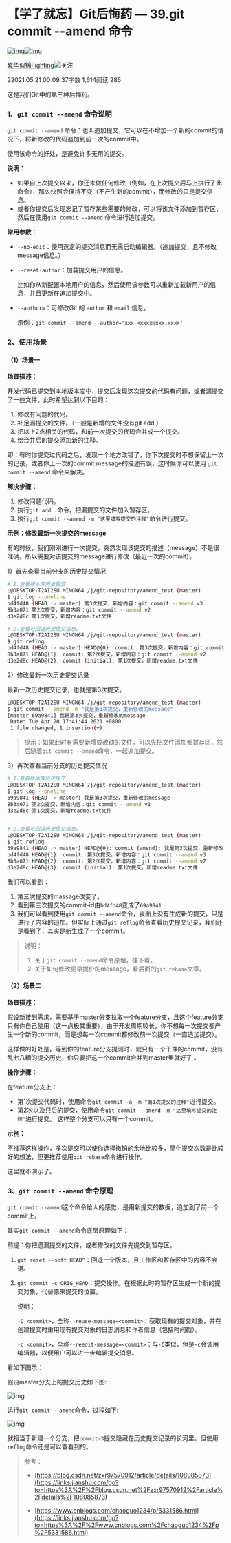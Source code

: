 # 【学了就忘】Git后悔药 — 39.git commit --amend 命令

[![img](https://upload.jianshu.io/users/upload_avatars/2495229/2fda2e40-0e38-4324-9cd6-b4f7dcc12479.jpg?imageMogr2/auto-orient/strip|imageView2/1/w/96/h/96/format/webp)![img](https://upload.jianshu.io/admin/source_image/38d6c2d5867e9827c1f5?imageMogr2/auto-orient/strip|imageView2/1/w/134/h/134/format/webp)](https://www.jianshu.com/u/fa63cd14aa2c)

[繁华似锦Fighting](https://www.jianshu.com/u/fa63cd14aa2c)[![  ](https://upload.jianshu.io/user_badge/19c2bea4-c7f7-467f-a032-4fed9acbc55d)](https://www.jianshu.com/mobile/creator)关注

22021.05.21 00:09:37字数 1,614阅读 285

这是我们Git中的第三种后悔药。

### 1、`git commit --amend` 命令说明

`git commit --amend` 命令：也叫追加提交，它可以在不增加一个新的commit的情况下，将新修改的代码追加到前一次的commit中。

使用该命令的好处，是避免许多无用的提交。

**说明：**

- 如果自上次提交以来，你还未做任何修改（例如，在上次提交后马上执行了此命令），那么快照会保持不变（不产生新的commit），而修改的只是提交信息。
- 或者你提交后发现忘记了暂存某些需要的修改，可以将该文件添加到暂存区，然后在使用`git commit --amend` 命令进行追加提交。

**常用参数**：

- `--no-edit`：使用选定的提交消息而无需启动编辑器。（追加提交，且不修改message信息。）

- `--reset-author`：加载提交用户的信息。

  比如你从新配置本地用户的信息，然后使用该参数可以重新加载新用户的信息，并且更新在追加提交中。

- `--author=`：可修改Git 的 `author` 和 `email` 信息。

  示例：`git commit --amend --author='xxx <xxxx@xxx.xxx>'`

### 2、使用场景

#### （1）场景一

**场景描述：**

开发代码已提交到本地版本库中，提交后发现这次提交的代码有问题，或者漏提交了一些文件，此时希望达到以下目的：

1. 修改有问题的代码。
2. 补足漏提交的文件。（一般是新增的文件没有git add ）
3. 把以上2点相关的代码，和前一次提交的代码合并成一个提交。
4. 给合并后的提交添加新的注释。

即：有时你提交过代码之后，发现一个地方改错了，你下次提交时不想保留上一次的记录，或者你上一次的commit message的描述有误，这时候你可以使用 `git commit --amend` 命令来解决。

**解决步骤：**

1. 修改问题代码。
2. 执行`git add .`命令，把漏提交的文件加入暂存区。
3. 执行`git commit --amend -m "这里填写提交的注释"`命令进行提交。

**示例：修改最新一次提交的message**

有的时候，我们刚刚进行一次提交，突然发现该提交的描述（message）不是很准确。所以需要对该提交的message进行修改（最近一次的commit）。

1）首先查看当前分支的历史提交情况



```bash
# 1.查看版本库历史提交
L@DESKTOP-T2AI2SU MINGW64 /j/git-repository/amend_test (master)
$ git log --oneline
bd4fd48 (HEAD -> master) 第3次提交，新增内容：git commit --amend v3
8b3a071 第2次提交，新增内容：git commit --amend v2
d3e2d8c 第1次提交，新增readme.txt文件

# 2.查看可回退历史提交信息。
L@DESKTOP-T2AI2SU MINGW64 /j/git-repository/amend_test (master)
$ git reflog
bd4fd48 (HEAD -> master) HEAD@{0}: commit: 第3次提交，新增内容：git commit --amend v3
8b3a071 HEAD@{1}: commit: 第2次提交，新增内容：git commit --amend v2
d3e2d8c HEAD@{2}: commit (initial): 第1次提交，新增readme.txt文件
```

2）修改最新一次历史提交记录

最新一次历史提交记录，也就是第3次提交。



```bash
L@DESKTOP-T2AI2SU MINGW64 /j/git-repository/amend_test (master)
$ git commit --amend -m "我是第3次提交，重新修改的message"
[master 69a9841] 我是第3次提交，重新修改的message
 Date: Tue Apr 20 17:41:44 2021 +0800
 1 file changed, 1 insertion(+)
```

> 提示：如果此时有需要新增或改动的文件，可以先把文件添加都暂存区，然后随着`git commit --amend`命令，一起追加提交。

3）再次查看当前分支的历史提交情况



```bash
# 1.查看版本库历史提交
L@DESKTOP-T2AI2SU MINGW64 /j/git-repository/amend_test (master)
$ git log --oneline
69a9841 (HEAD -> master) 我是第3次提交，重新修改的message
8b3a071 第2次提交，新增内容：git commit --amend v2
d3e2d8c 第1次提交，新增readme.txt文件


# 2.查看可回退历史提交信息。
L@DESKTOP-T2AI2SU MINGW64 /j/git-repository/amend_test (master)
$ git reflog
69a9841 (HEAD -> master) HEAD@{0}: commit (amend): 我是第3次提交，重新修改的message
bd4fd48 HEAD@{1}: commit: 第3次提交，新增内容：git commit --amend v3
8b3a071 HEAD@{2}: commit: 第2次提交，新增内容：git commit --amend v2
d3e2d8c HEAD@{3}: commit (initial): 第1次提交，新增readme.txt文件
```

我们可以看到：

1. 第三次提交的massage改变了。
2. 看到第三次提交的commit-id由`bd4fd48`变成了`69a9841`
3. 我们可以看到使用`git commit --amend`命令，表面上没有生成新的提交，只是进行了内容的追加。但实际上通过`git reflog`命令查看历史提交记录，我们还是看到了，其实是新生成了一个commit。

> 说明：
>
> 1. 关于`git commit --amend`命令原理，往下看。
> 2. 关于如何修改更早提价的message，看后面的`git rebase`文章。

#### （2）场景二

**场景描述：**

假设新接到需求，需要基于master分支拉取一个feature分支，且这个feature分支只有你自己使用（这一点极其重要），由于开发周期较长，你不想每一次提交都产生一个新的commit，而是想每一次commit都修改前一次提交（一直追加提交）。

这样做的好处是，等到你的feature分支提测时，就只有一个干净的commit，没有乱七八糟的提交历史，你只要把这一个commit合并到master里就好了 。

**操作步骤：**

在feature分支上：

- 第1次提交代码时，使用命令`git commit -a -m "第1次提交的注释"`进行提交。
- 第2次以及只后的提交，使用命令`git commit --amend -m "这里填写提交的注释"`进行提交。
  这样整个分支可以只有一个commit。

**示例：**

不推荐这样操作，多次提交可以使你选择撤销的余地比较多，简化提交次数是比较好的想法，但更推荐使用`git rebase`命令进行操作。

这里就不演示了。

### 3、`git commit --amend` 命令原理

`git commit --amend`这个命令给人的感觉，是用新提交的数据，追加到了前一个commit上。

其实`git commit --amend`命令底层原理如下：

前提：你把遗漏提交的文件，或者修改的文件先提交到暂存区。

1. `git reset --soft HEAD^`：回退一个版本，且工作区和暂存区中的内容不会退。

2. `git commit -c ORIG_HEAD`：提交操作。在根据此时的暂存区生成一个新的提交对象，代替原来提交的位置。

   说明：

   `-C <commit>`，全称`--reuse-message=<commit>`：获取现有的提交对象，并在创建提交时重用现有提交对象的日志消息和作者信息（包括时间戳）。

   `-c <commit>`，全称`--reedit-message=<commit>`：与`-C`类似，但是`-c`会调用编辑器，以便用户可以进一步编辑提交消息。

看如下图示：

假设master分支上的提交历史如下图:



![img](https://upload-images.jianshu.io/upload_images/2495229-11f01155b796a06f.png?imageMogr2/auto-orient/strip|imageView2/2/w/776/format/webp)

运行`git commit --amend`命令，过程如下:

![img](https://upload-images.jianshu.io/upload_images/2495229-35a610eb043f4740.png?imageMogr2/auto-orient/strip|imageView2/2/w/786/format/webp)

就相当于新建一个分支，把`commit-3`提交隐藏在历史提交记录的长河里。但使用`reflog`命令还是可以查看到的。

> 参考：
>
> - [https://blog.csdn.net/zxr97570912/article/details/108085873](https://links.jianshu.com/go?to=https%3A%2F%2Fblog.csdn.net%2Fzxr97570912%2Farticle%2Fdetails%2F108085873)
>
> - [https://www.cnblogs.com/chaoguo1234/p/5331586.html](https://links.jianshu.com/go?to=https%3A%2F%2Fwww.cnblogs.com%2Fchaoguo1234%2Fp%2F5331586.html)